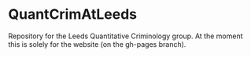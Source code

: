 # QuantCrimAtLeeds

Repository for the Leeds Quantitative Criminology group.
At the moment this is solely for the website (on the gh-pages branch).
